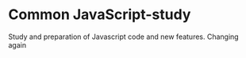 # Common JavaScript-study
Study and preparation of Javascript code and new features.
Changing again
